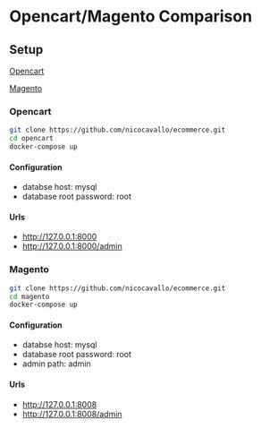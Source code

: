 # Opencart/Magento Comparison
## Setup

[Opencart](#opencart)

[Magento](#magento)

### Opencart
```bash
git clone https://github.com/nicocavallo/ecommerce.git
cd opencart
docker-compose up
```

#### Configuration
* databse host: mysql
* database root password: root

#### Urls
* http://127.0.0.1:8000
* http://127.0.0.1:8000/admin

### Magento
```bash
git clone https://github.com/nicocavallo/ecommerce.git
cd magento
docker-compose up
```

#### Configuration
* databse host: mysql
* database root password: root
* admin path: admin

#### Urls
* http://127.0.0.1:8008
* http://127.0.0.1:8008/admin
